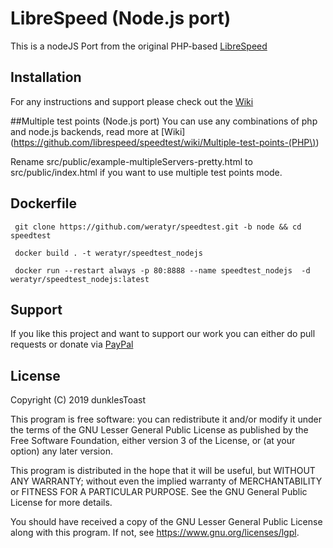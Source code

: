 # LibreSpeed (Node.js port)
This is a nodeJS Port from the original PHP-based [LibreSpeed](https://github.com/librespeed/speedtest)

## Installation
For any instructions and support please check out the [Wiki](https://github.com/librespeed/speedtest/wiki)

##Multiple test points (Node.js port)
You can use any combinations of php and node.js backends, read more at [Wiki](https://github.com/librespeed/speedtest/wiki/Multiple-test-points-(PHP\))

Rename src/public/example-multipleServers-pretty.html to src/public/index.html if you want to use multiple test points mode.

## Dockerfile

```
 git clone https://github.com/weratyr/speedtest.git -b node && cd speedtest
```

```
 docker build . -t weratyr/speedtest_nodejs
```

```
 docker run --restart always -p 80:8888 --name speedtest_nodejs  -d weratyr/speedtest_nodejs:latest
```



## Support
If you like this project and want to support our work you can either do pull requests or donate via [PayPal](https://paypal.me/dunklesToast) 

## License
Copyright (C) 2019 dunklesToast


This program is free software: you can redistribute it and/or modify
it under the terms of the GNU Lesser General Public License as published by
the Free Software Foundation, either version 3 of the License, or
(at your option) any later version.

This program is distributed in the hope that it will be useful,
but WITHOUT ANY WARRANTY; without even the implied warranty of
MERCHANTABILITY or FITNESS FOR A PARTICULAR PURPOSE.  See the
GNU General Public License for more details.

You should have received a copy of the GNU Lesser General Public License
along with this program.  If not, see <https://www.gnu.org/licenses/lgpl>.
